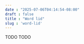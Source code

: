 ```yaml
---
date : "2025-07-06T04:14:54-08:00"
draft : false
title : "Word lid"
slug : 'word-lid'
---
```

TODO TODO




